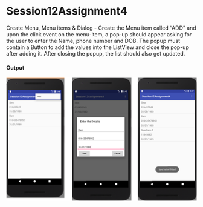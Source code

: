 # Session12Assignment4

Create Menu, Menu items & Dialog - Create the Menu item called “ADD” and upon the click event on
the menu-item, a pop-up should appear asking for the user to enter the Name, phone number and DOB.
The popup must contain a Button to add the values into the ListView and close the pop-up after adding
it. After closing the popup, the list should also get updated.

<h4> Output </h4>

![](https://github.com/sivaramgollapudi/Session12Assignment4/blob/master/Session12Assignment4_AddMenu_Dialog_ListView.png)



